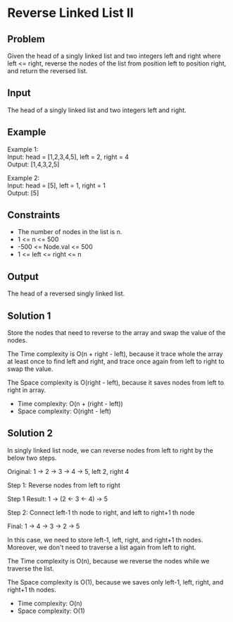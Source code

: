 # Reverse Linked List II

## Problem

Given the head of a singly linked list and two integers left and right where left <= right, reverse the nodes of the list from position left to position right, and return the reversed list.

## Input

The head of a singly linked list and two integers left and right.

## Example

Example 1:  
Input: head = [1,2,3,4,5], left = 2, right = 4  
Output: [1,4,3,2,5]

Example 2:  
Input: head = [5], left = 1, right = 1  
Output: [5]

## Constraints

- The number of nodes in the list is n.
- 1 <= n <= 500
- -500 <= Node.val <= 500
- 1 <= left <= right <= n

## Output

The head of a reversed singly linked list.

## Solution 1

Store the nodes that need to reverse to the array and swap the value of the nodes.

The Time complexity is O(n + right - left), because it trace whole the array at least once to find left and right, and trace once again from left to right to swap the value.

The Space complexity is O(right - left), because it saves nodes from left to right in array.

- Time complexity: O(n + (right - left))
- Space complexity: O(right - left)

## Solution 2

In singly linked list node, we can reverse nodes from left to right by the below two steps.

Original: 1 -> 2 -> 3 -> 4 -> 5, left 2, right 4

Step 1: Reverse nodes from left to right

Step 1 Result: 1 -> (2 <- 3 <- 4) -> 5

Step 2: Connect left-1 th node to right, and left to right+1 th node

Final: 1 -> 4 -> 3 -> 2 -> 5

In this case, we need to store left-1, left, right, and right+1 th nodes.  
Moreover, we don't need to traverse a list again from left to right.

The Time complexity is O(n), because we reverse the nodes while we traverse the list.

The Space complexity is O(1), because we saves only left-1, left, right, and right+1 th nodes.

- Time complexity: O(n)
- Space complexity: O(1)
